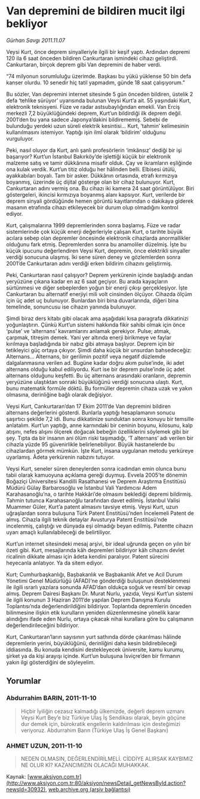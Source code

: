 # Van depremini de bildiren mucit ilgi bekliyor

*Gürhan Savgı 2011.11.07*

<font class="agenda2NewsSpot">
 Veysi Kurt, önce deprem sinyalleriyle ilgili bir keşif yaptı. Ardından depremi 120 ila 6 saat önceden bildiren Cankurtaran ismindeki cihazı geliştirdi. Cankurtaran, birçok deprem gibi Van depremini de haber verdi.
</font>
<font class="newsDetail">
 <p class="MsoNormal">
  “74 milyonun sorumluluğu üzerimde. Başkası bu yükü yüklense 50 bin defa kanser olurdu. 10 senedir hiç tatil yapmadım, günde 18 saat çalışıyorum.”
 </p>
 <p class="MsoNormal">
  Bu sözler, Van depremini internet sitesinde 5 gün önceden bildiren, üstelik 2 defa ‘tehlike sürüyor’ uyarısında bulunan Veysi Kurt’a ait. 55 yaşındaki Kurt, elektronik teknisyeni. Füze ve radar astsubaylığından emekli. Van Erciş merkezli 7,2 büyüklüğündeki deprem, Kurt’un bildirdiği ilk deprem değil. 2001’den bu yana sadece Japonya’dakini bildirememiş. Sebebi de bulunduğu yerdeki uzun süreli elektrik kesintisi… Kurt, ‘tahmin’ kelimesinin kullanılmasını istemiyor. Yaptığı işin ilmî olarak ‘bildirim’ olduğunu vurguluyor.
 </p>
 <p class="MsoNormal">
  Peki, nasıl oluyor da Kurt, anlı şanlı profesörlerin ‘imkânsız’ dediği bir işi başarıyor? Kurt’un İstanbul Bakırköy’de işlettiği küçük bir elektronik malzeme satış ve tamir dükkânına misafir olduk. Çay ve ikramların eşliğinde ona kulak verdik. Kurt’un titiz olduğu her hâlinden belli. Elbisesi ütülü, ayakkabıları boyalı. Tam bir asker. Dükkânın ortasında, etrafı kırmızıya boyanmış, üzerinde üç dijital gösterge olan bir cihaz bulunuyor. Kurt, Cankurtaran adını vermiş ona. Bu cihazı iki kamera 24 saat görüntülüyor. Biri göstergeleri, ikincisi kırmızıya boyanmış alanı kapsıyor. Kurt, verilerde bir deprem sinyali gördüğünde hemen görüntü kayıtlarından o dakikaya giderek masanın etrafında cihazı etkileyecek bir durum olup olmadığını kontrol ediyor.
 </p>
 <p class="MsoNormal">
  Kurt, çalışmalarına 1999 depremlerinden sonra başlamış. Füze ve radar sistemlerinde çok küçük enerji değerleriyle çalışan Kurt, o tarihte büyük acılara sebep olan depremler öncesinde elektronik cihazlarda anormallikler olduğunu fark etmiş. Depremlerden sonra bu anamoliler düzelmiş. İşte bu küçük ipucunu değerlendiren Veysi Kurt, depremin, önce elektrikli sinyaller verdiği sonucuna ulaşmış. İki sene süren deney ve gözlemlerden sonra 2001’de Cankurtaran adını verdiği erken bildirim cihazını geliştirmiş.
 </p>
 <p class="MsoNormal">
  Peki, Cankurtaran nasıl çalışıyor? Deprem yerkürenin içinde başladığı andan yeryüzüne çıkana kadar en az 6 saat geçiyor. Bu arada kayaçların sürtünmesi ve diğer sebeplerden yoğun bir enerji çıkışı gerçekleşiyor. İşte Cankurtaran bu alternatif enerjiyi mili volt cinsinden ölçüyor. Cihazda ölçüm için üç adet uç bulunuyor. Bunlardan biri bina duvarlarında, diğeri bina temelinde, sonuncusu ise cihazın yanında bulunuyor.
 </p>
 <p class="MsoNormal">
  Şimdi biraz ders kitabı gibi olacak ama aşağıdaki kısa paragrafa dikkatinizi yoğunlaştırın. Çünkü Kurt’un sistemi hakkında fikir sahibi olmak için önce ‘pulse’ ve ‘alternans’ kavramlarını anlamak gerekiyor. Pulse; atmak, çarpmak, titreşim demek. Yani yer altında enerji birikmeye ve faylar kırılmaya başladığında bir nabız gibi atmaya başlıyor. Deprem için bir tetikleyici güç ortaya çıkıyor. Şimdi daha küçük bir unsurdan bahsedeceğiz: Alternans... Alternans, bir gerilimin pozitif veya negatif düzlemde dalgalanmasına verilen ad. Bugüne kadar doğru akım pulse’inde, iki adet alternans olduğu kabul ediliyordu. Kurt ise bir deprem pulse’inde üç adet alternans olduğunu keşfetti. Bu üç alternans arasındaki oranların, depremin yeryüzüne ulaştıktan sonraki büyüklüğünü verdiği sonucuna ulaştı. Kurt, bunu matematik formüle döktü. Bu formüller depremin cihaza uzak ve yakın olmasına, derinliğine bağlı olarak değişiyor.
 </p>
 <p class="MsoNormal">
  Veysi Kurt, Cankurtaran’dan 17 Ekim 2011’de Van depremini bildiren alternans değerlerini gösterdi. Bunlarla yaptığı hesaplamanın sonucu şaşırtıcı şekilde 7,2 idi. Bunu dikkatinize sunduktan sonra konuyu bir temsille anlatalım. Kurt’un yaptığı, anne karnındaki bir ceninin boyunu, kilosunu, kalp atışını, nefes alışını ölçerek doğacak bebeğin özelliklerini söylemek gibi bir şey. Tıpta da bir insanın ani ölüm riski taşımadığı, ‘T alternans’ adı verilen bir cihazla yüzde 95 güvenirlikle belirlenebiliyor. Büyük hastanelerde bu cihazlardan görmek mümkün. İşte Kurt, insana uygulanan metodu yerküreye uyarlamış. Âdeta yerkürenin nabzını tutuyor.
 </p>
 <p class="MsoNormal">
  Veysi Kurt, seneler süren deneylerden sonra icadından emin olunca bunu tabii olarak kamuoyuna açıklama gereği duymuş. Evvela 2005’te dönemin Boğaziçi Üniversitesi Kandilli Rasathanesi ve Deprem Araştırma Enstitüsü Müdürü Gülay Barbarosoğlu ve İstanbul Vali Yardımcısı Adem Karahasanoğlu’na, o tarihte Hakkâri’de olmasını beklediği depremi bildirmiş. Tahmin tutunca Karahasanoğlu tarafından davet edilmiş. İstanbul Valisi Muammer Güler, Kurt’a patent almasını tavsiye etmiş. Veysi Kurt, uzun uğraşlardan sonra buluşuna Türk Patent Enstitüsü’nden İncelemeli Patent de almış. Cihazla ilgili teknik detaylar Avusturya Patent Enstitüsü’nde incelenmiş, çalıştığı ve dünyada eşi olmadığı beyan edilmiş. Patentte cihazın uyarı amaçlı kullanılabileceği de belirtiliyor.
 </p>
 <p class="MsoNormal">
  Kurt’un internet sitesindeki mesaj arşivi, bir ideal uğrunda geçen on yılın bir özeti gibi. Kurt, mesajlarında kâh depremleri bildiriyor kâh cihazını devlet ricalinin dikkate alması için âdeta kendini paralıyor. Patent sürecini heyecanla anlatıyor. Ya da sitem ediyor.
 </p>
 <p class="MsoNormal">
  Kurt; Cumhurbaşkanlığı, Başbakanlık ve Başbakanlık Afet ve Acil Durum Yönetimi Genel Müdürlüğü (AFAD)’ne gönderdiği buluşunun desteklenmesi ile ilgili ısrarlı yazılara sonunda AFAD’dan oldukça soğuk ve resmî bir cevap almış. Deprem Dairesi Başkanı Dr. Murat Nurlu, yazıda, Veysi Kurt’un sistemi ile ilgili konunun 3 Haziran 2011’de yapılan Deprem Danışma Kurulu Toplantısı’nda değerlendirildiğini bildiriyor. Toplantıda depremlerin önceden bilinmesine ilişkin etik kurulların yeniden düzenlenmesine yönelik karar alındığını ifade eden Nurlu, ortaya çıkacak nihai kurallara göre bu çalışmanın değerlendirileceğini bildiriyor.
 </p>
 <p class="MsoNormal">
  Kurt, Cankurtaran’ların sayısının yurt sathında dörde çıkarılması hâlinde depremlerin yerini, büyüklüğünü, derinliğini daha kesin bildirebileceği iddiasında. Bu konuda kendisini destekleyecek üniversite, kamu kurumu, şirket ya da kişi arayışı içinde. Kurt’un buluşuna İsviçre’den bir firmanın yakın ilgi gösterdiğini de söyleyelim.
 </p>
</font>

## Yorumlar

### Abdurrahim BARIN, 2011-11-10
> Hiçbir İyiliğin cezasız kalmadığı ülkemizde, değerli deprem uzmanı Veysi Kurt Bey’e biz Türkiye Ulaş İş Sendikası olarak, beyin göçüne dur demek için, bürokratik engellerin kaldırılması için desteğimizi veriyoruz. Abdurrahim Barın (Türkiye Ulaş İş Genel Başkanı) 

### AHMET UZUN, 2011-11-10
> NEDEN OLMASIN, DEĞERLENDİRİLMELİ. CİDDİYE ALIRSAK KAYBIMIZ NE OLUR Kİ? KAZANCIMIZIN OLACAĞI MUHAKKAK.

Kaynak: [www.aksiyon.com.tr](http://www.aksiyon.com.tr:80/aksiyon/newsDetail_getNewsById.action?newsId=30932), [web.archive.org (arşiv bağlantısı)](http://web.archive.org/web/20111113195220/http://www.aksiyon.com.tr:80/aksiyon/newsDetail_getNewsById.action?newsId=30932)
